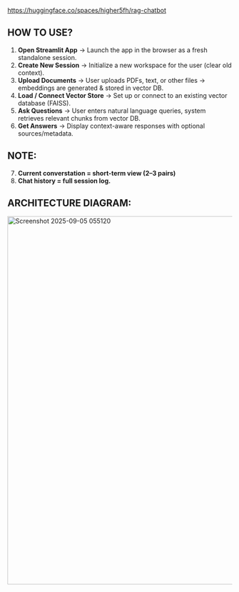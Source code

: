 https://huggingface.co/spaces/higher5fh/rag-chatbot

## HOW TO USE?

1. **Open Streamlit App** → Launch the app in the browser as a fresh standalone session.
2. **Create New Session** → Initialize a new workspace for the user (clear old context).
3. **Upload Documents** → User uploads PDFs, text, or other files → embeddings are generated & stored in vector DB.
4. **Load / Connect Vector Store** → Set up or connect to an existing vector database (FAISS).
5. **Ask Questions** → User enters natural language queries, system retrieves relevant chunks from vector DB.
6. **Get Answers** → Display context-aware responses with optional sources/metadata.

## NOTE:
7. **Current converstation = short-term view (2–3 pairs)**
8. **Chat history = full session log.**

## ARCHITECTURE DIAGRAM:

<img width="1915" height="825" alt="Screenshot 2025-09-05 055120" src="https://github.com/user-attachments/assets/b261fb9c-9940-4e95-9d0d-4d4507f0a49f" />


